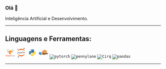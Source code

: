 ### Olá 👋

Inteligência Artificial e Desenvolvimento.

---


## **Linguagens e Ferramentas:** 

<code><img height="32" src="https://raw.githubusercontent.com/github/explore/80688e429a7d4ef2fca1e82350fe8e3517d3494d/topics/tensorflow/tensorflow.png" alt="Tensorflow"/></code>
<code><img height="32" src="https://raw.githubusercontent.com/github/explore/a4691f04ff219c1c2aa02fc61fda41aa43f1459a/topics/jupyter-notebook/jupyter-notebook.png" alt="Pytorch"/></code>
<code><img height="32" src="https://raw.githubusercontent.com/github/explore/80688e429a7d4ef2fca1e82350fe8e3517d3494d/topics/python/python.png" alt="Python"/></code>
<code><img height="32" src="https://raw.githubusercontent.com/github/explore/80688e429a7d4ef2fca1e82350fe8e3517d3494d/topics/scikit-learn/scikit-learn.png" alt="HTML5"/></code>
<code><img height="32" src="https://avatars.githubusercontent.com/u/21003710?s=200&v=4" alt="pytorch"/></code>
<code><img height="32" src="https://avatars.githubusercontent.com/u/64286425?s=200&v=4" alt="pennylane"/></code>
<code><img height="32" src="https://avatars.githubusercontent.com/u/31279789?s=200&v=4" alt="Cirq"/></code>
<code><img height="32" src="https://avatars.githubusercontent.com/u/21206976?s=200&v=4" alt="pandas"/></code>

---
